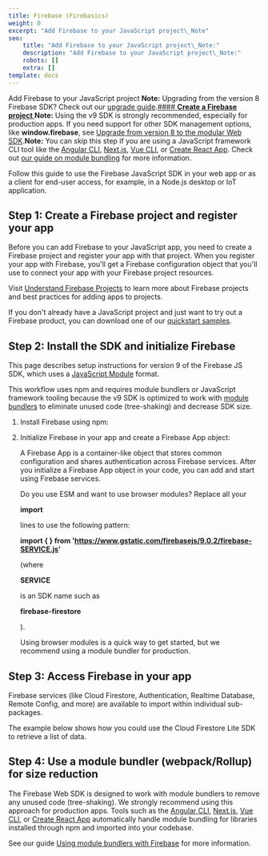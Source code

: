 ```yaml
---
title: Firebase (Firebasics)
weight: 0
excerpt: "Add Firebase to your JavaScript project\_Note"
seo:
    title: "Add Firebase to your JavaScript project\_Note:"
    description: "Add Firebase to your JavaScript project\_Note:"
    robots: []
    extra: []
template: docs
---
```


Add Firebase to your JavaScript project **Note:** Upgrading from the version 8 Firebase SDK? Check out our [upgrade guide](https://firebase.google.com/docs/web/modular-upgrade).[#### **Create a Firebase project** ]()**Note:** Using the v9 SDK is strongly recommended, especially for production apps. If you need support for other SDK management options, like **window.firebase**, see [Upgrade from version 8 to the modular Web SDK](https://firebase.google.com/docs/web/modular-upgrade#window-compat).**Note:** You can skip this step if you are using a JavaScript framework CLI tool like the [Angular CLI](https://angular.io/cli), [Next.js](https://nextjs.org/), [Vue CLI](https://cli.vuejs.org/), or [Create React App](https://reactjs.org/docs/create-a-new-react-app.html). Check out [our guide on module bundling](https://firebase.google.com/docs/web/module-bundling) for more information.

Follow this guide to use the Firebase JavaScript SDK in your web app or as a client for end-user access, for example, in a Node.js desktop or IoT application.

## **Step 1**: Create a Firebase project and register your app

Before you can add Firebase to your JavaScript app, you need to create a Firebase project and register your app with that project. When you register your app with Firebase, you'll get a Firebase configuration object that you'll use to connect your app with your Firebase project resources.

Visit [Understand Firebase Projects](https://firebase.google.com/docs/projects/learn-more) to learn more about Firebase projects and best practices for adding apps to projects.

If you don't already have a JavaScript project and just want to try out a Firebase product, you can download one of our [quickstart samples](https://firebase.google.com/docs/samples).

## **Step 2**: Install the SDK and initialize Firebase

This page describes setup instructions for version 9 of the Firebase JS SDK, which uses a [JavaScript Module](https://developer.mozilla.org/en-US/docs/Web/JavaScript/Guide/Modules) format.

This workflow uses npm and requires module bundlers or JavaScript framework tooling because the v9 SDK is optimized to work with [module bundlers](https://firebase.google.com/docs/web/module-bundling) to eliminate unused code (tree-shaking) and decrease SDK size.

1.  Install Firebase using npm:

2.  Initialize Firebase in your app and create a Firebase App object:

    A Firebase App is a container-like object that stores common configuration and shares authentication across Firebase services. After you initialize a Firebase App object in your code, you can add and start using Firebase services.

    Do you use ESM and want to use browser modules? Replace all your

    **import**

    lines to use the following pattern:

    **import { } from 'https://www.gstatic.com/firebasejs/9.0.2/firebase-SERVICE.js'**

    (where

    **SERVICE**

    is an SDK name such as

    **firebase-firestore**

    ).

    Using browser modules is a quick way to get started, but we recommend using a module bundler for production.

## **Step 3**: Access Firebase in your app

Firebase services (like Cloud Firestore, Authentication, Realtime Database, Remote Config, and more) are available to import within individual sub-packages.

The example below shows how you could use the Cloud Firestore Lite SDK to retrieve a list of data.

## **Step 4**: Use a module bundler (webpack/Rollup) for size reduction

The Firebase Web SDK is designed to work with module bundlers to remove any unused code (tree-shaking). We strongly recommend using this approach for production apps. Tools such as the [Angular CLI](https://angular.io/cli), [Next.js](https://nextjs.org/), [Vue CLI](https://cli.vuejs.org/), or [Create React App](https://reactjs.org/docs/create-a-new-react-app.html) automatically handle module bundling for libraries installed through npm and imported into your codebase.

See our guide [Using module bundlers with Firebase](https://firebase.google.com/docs/web/module-bundling) for more information.
